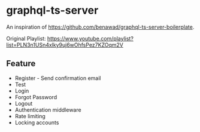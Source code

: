 # graphql-ts-server

An inspiration of https://github.com/benawad/graphql-ts-server-boilerplate.

Original Playlist: https://www.youtube.com/playlist?list=PLN3n1USn4xlky9uj6wOhfsPez7KZOqm2V

## Feature
* Register - Send confirmation email
* Test
* Login
* Forgot Password
* Logout  
* Authentication middleware
* Rate limiting
* Locking accounts
